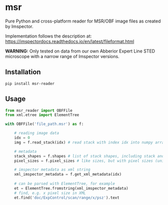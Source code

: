 # msr

Pure Python and cross-platform reader for MSR/OBF image files as created by Imspector.

Implementation follows the description at: https://imspectordocs.readthedocs.io/en/latest/fileformat.html

**WARNING:** Only tested on data from our own Abberior Expert Line STED microscope with a narrow range of Imspector versions.

## Installation

```
pip install msr-reader
```

## Usage

```python
from msr_reader import OBFFile
from xml.etree import ElementTree

with OBFFile('file_path.msr') as f:

    # reading image data
    idx = 0
    img = f.read_stack(idx) # read stack with index idx into numpy array

    # metadata
    stack_shapes = f.shapes # list of stack shapes, including stack and dimension names
    pixel_sizes = f.pixel_sizes # like sizes, but with pixel sizes (unit: meters)

    # imspector metadata as xml string
    xml_imspector_metadata = f.get_xml_metadata(idx)
    
    # can be parsed with ElementTree, for example    
    et = ElementTree.fromstring(xml_imspector_metadata)
    # find, e.g. x pixel size in XML
    et.find('doc/ExpControl/scan/range/x/psz').text
```